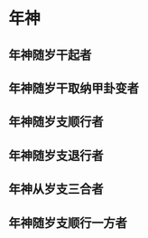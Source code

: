 # 年神

## 年神随岁干起者

<GodsTable godType="year" godBuildType="年神随岁干起者"  />

## 年神随岁干取纳甲卦变者

<GodsTable godType="year" godBuildType="年神随岁干取纳甲卦变者"  />

## 年神随岁支顺行者

<GodsTable godType="year" godBuildType="年神随岁支顺行者"  />

## 年神随岁支退行者

<GodsTable godType="year" godBuildType="年神随岁支退行者"  />

## 年神从岁支三合者

<GodsTable godType="year" godBuildType="年神从岁支三合者"  />

## 年神随岁支顺行一方者

<GodsTable godType="year" godBuildType="年神随岁支顺行一方者"  />